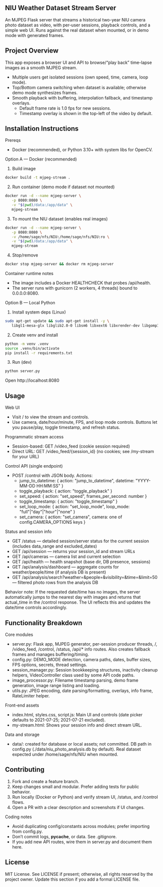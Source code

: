 ## NIU Weather Dataset Stream Server

An MJPEG Flask server that streams a historical two-year NIU camera photo dataset as video, with per-user sessions, playback controls, and a simple web UI. Runs against the real dataset when mounted, or in demo mode with generated frames.

## Project Overview

This app exposes a browser UI and API to browse/“play back” time-lapse images as a smooth MJPEG stream.
- Multiple users get isolated sessions (own speed, time, camera, loop mode).
- Top/Bottom camera switching when dataset is available; otherwise demo mode synthesizes frames.
- Smooth playback with buffering, interpolation fallback, and timestamp overlays.
   - Default frame rate is 1.0 fps for new sessions.
   - Timestamp overlay is shown in the top-left of the video by default.

## Installation Instructions

Prereqs
- Docker (recommended), or Python 3.10+ with system libs for OpenCV.

Option A — Docker (recommended)
1) Build image
```bash
docker build -t mjpeg-stream .
```
2) Run container (demo mode if dataset not mounted)
```bash
docker run -d --name mjpeg-server \
   -p 8080:8080 \
   -v "$(pwd)/data:/app/data" \
   mjpeg-stream
```
3) To mount the NIU dataset (enables real images)
```bash
docker run -d --name mjpeg-server \
   -p 8080:8080 \
   -v /home/sage/nfs/NIU:/home/sage/nfs/NIU:ro \
   -v "$(pwd)/data:/app/data" \
   mjpeg-stream
```
4) Stop/remove
```bash
docker stop mjpeg-server && docker rm mjpeg-server
```

Container runtime notes
- The image includes a Docker HEALTHCHECK that probes /api/health.
- The server runs with gunicorn (2 workers, 4 threads) bound to 0.0.0.0:8080.

Option B — Local Python
1) Install system deps (Linux)
```bash
sudo apt-get update && sudo apt-get install -y \
   libgl1-mesa-glx libglib2.0-0 libsm6 libxext6 libxrender-dev libgomp1
```
2) Create venv and install
```bash
python -m venv .venv
source .venv/bin/activate
pip install -r requirements.txt
```
3) Run (dev)
```bash
python server.py
```

Open http://localhost:8080

## Usage

Web UI
- Visit / to view the stream and controls.
- Use camera, date/hour/minute, FPS, and loop mode controls. Buttons let you pause/play, toggle timestamp, and refresh status.

Programmatic stream access
- Session-based: GET /video_feed (cookie session required)
- Direct URL: GET /video_feed/{session_id} (no cookies; see /my-stream for your URL)

Control API (single endpoint)
- POST /control with JSON body. Actions:
   - jump_to_datetime: { action: "jump_to_datetime", datetime: "YYYY-MM-DD HH:MM:SS" }
   - toggle_playback: { action: "toggle_playback" }
   - set_speed: { action: "set_speed", frames_per_second: number }
   - toggle_timestamp: { action: "toggle_timestamp" }
   - set_loop_mode: { action: "set_loop_mode", loop_mode: "full"|"day"|"hour"|"none" }
   - set_camera: { action: "set_camera", camera: one of config.CAMERA_OPTIONS keys }

Status and session info
- GET /status — detailed session/server status for the current session (includes data_range and excluded_dates)
- GET /api/session — returns your session_id and stream URLs
- GET /api/cameras — camera list and current selection
- GET /api/health — health snapshot (base dir, DB presence, sessions)
- GET /api/analysis/dashboard — aggregate counts for weather/people/time (if analysis DB is present)
- GET /api/analysis/search?weather=&people=&visibility=&time=&limit=50 — filtered photo rows from the analysis DB

Behavior note: If the requested date/time has no images, the server automatically jumps to the nearest day with images and returns that actual_time in the /control response. The UI reflects this and updates the date/time controls accordingly.

## Functionality Breakdown

Core modules
- server.py: Flask app, MJPEG generator, per-session producer threads, /, /video_feed, /control, /status, /api/* info routes. Also creates fallback frames and manages buffering/timing.
- config.py: DEMO_MODE detection, camera paths, dates, buffer sizes, FPS options, secrets, thread settings.
- session_manager.py: Session bookkeeping structures, inactivity cleanup helpers, VideoController class used by some API code paths.
- image_processor.py: Filename timestamp parsing, demo frame generation, image range listing and loading.
- utils.py: JPEG encoding, date parsing/formatting, overlays, info frame, RateLimiter helper.

Front-end assets
- index.html, styles.css, script.js: Main UI and controls (date picker defaults to 2021-07-25; 2021-07-21 excluded).
- my-stream.html: Shows your session info and direct stream URL.

Data and storage
- data/: created for database or local assets; not committed. DB path in config.py (./data/niu_photo_analysis.db by default). Real dataset expected under /home/sage/nfs/NIU when mounted.

## Contributing

1) Fork and create a feature branch.
2) Keep changes small and modular. Prefer adding tests for public behavior.
3) Run locally (Docker or Python) and verify stream UI, /status, and /control flows.
4) Open a PR with a clear description and screenshots if UI changes.

Coding notes
- Avoid duplicating config/constants across modules; prefer importing from config.py.
- Don’t commit logs, __pycache__, or data. See .gitignore.
- If you add new API routes, wire them in server.py and document them here.

## License

MIT License. See LICENSE if present; otherwise, all rights reserved by the project owner. Update this section if you add a formal LICENSE file.

